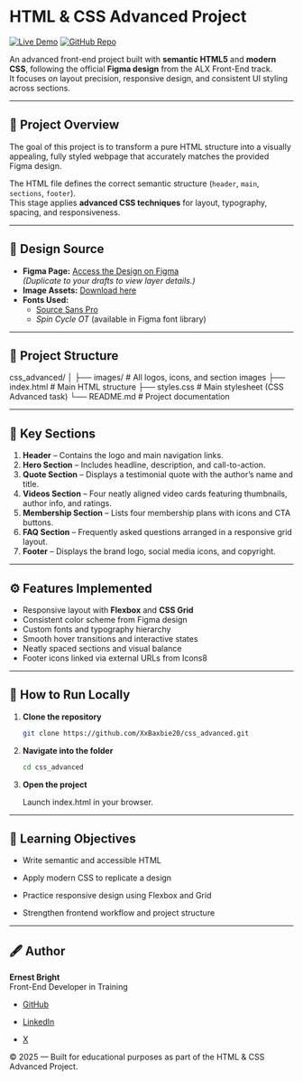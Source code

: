 # HTML & CSS Advanced Project

[![Live Demo](https://img.shields.io/badge/View%20Demo-%F0%9F%94%97-blueviolet?style=for-the-badge)](https://xxbaxbie20.github.io/alx_html_css/css_advanced/)
[![GitHub Repo](https://img.shields.io/badge/GitHub-Repository-black?style=for-the-badge&logo=github)](https://github.com/XxBaxbie20/alx_html_css)

An advanced front-end project built with **semantic HTML5** and **modern CSS**, following the official **Figma design** from the ALX Front-End track.  
It focuses on layout precision, responsive design, and consistent UI styling across sections.


---

## 🧱 Project Overview

The goal of this project is to transform a pure HTML structure into a visually appealing, fully styled webpage that accurately matches the provided Figma design.

The HTML file defines the correct semantic structure (`header`, `main`, `sections`, `footer`).  
This stage applies **advanced CSS techniques** for layout, typography, spacing, and responsiveness.

---

## 🎨 Design Source

- **Figma Page:** [Access the Design on Figma](https://savanna.alxafrica.com/rltoken/Sh2bjjzliJAnMerEI6I2hQ)  
  *(Duplicate to your drafts to view layer details.)*
- **Image Assets:** [Download here](https://savanna.alxafrica.com/rltoken/sGbjBBQFlXg61KqQaWzurA)
- **Fonts Used:**
  - [Source Sans Pro](https://fonts.google.com/specimen/Source+Sans+Pro)
  - *Spin Cycle OT* (available in Figma font library)

---

## 📁 Project Structure

css_advanced/
│
├── images/ # All logos, icons, and section images
├── index.html # Main HTML structure
├── styles.css # Main stylesheet (CSS Advanced task)
└── README.md # Project documentation


---

## 🧩 Key Sections

1. **Header** – Contains the logo and main navigation links.  
2. **Hero Section** – Includes headline, description, and call-to-action.  
3. **Quote Section** – Displays a testimonial quote with the author’s name and title.  
4. **Videos Section** – Four neatly aligned video cards featuring thumbnails, author info, and ratings.  
5. **Membership Section** – Lists four membership plans with icons and CTA buttons.  
6. **FAQ Section** – Frequently asked questions arranged in a responsive grid layout.  
7. **Footer** – Displays the brand logo, social media icons, and copyright.

---

## ⚙️ Features Implemented

- Responsive layout with **Flexbox** and **CSS Grid**
- Consistent color scheme from Figma design
- Custom fonts and typography hierarchy
- Smooth hover transitions and interactive states
- Neatly spaced sections and visual balance
- Footer icons linked via external URLs from Icons8

---

## 🚀 How to Run Locally

1. **Clone the repository**
   ```bash
   git clone https://github.com/XxBaxbie20/css_advanced.git

2. **Navigate into the folder**
   ```bash
   cd css_advanced


3. **Open the project**

   Launch index.html in your browser.

   
---

## 🧠 Learning Objectives

- Write semantic and accessible HTML

- Apply modern CSS to replicate a design

- Practice responsive design using Flexbox and Grid

- Strengthen frontend workflow and project structure

---


## 🖋️ Author

**Ernest Bright**    
Front-End Developer in Training

- [GitHub](https://github.com/XxBaxbie20)

- [LinkedIn](www.linkedin.com/in/bright-ernest)

- [X](https://x.com/ernest_brightt)

© 2025 — Built for educational purposes as part of the HTML & CSS Advanced Project.
